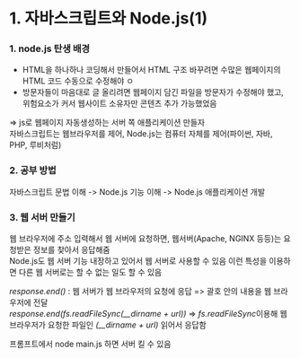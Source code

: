 # 1. 자바스크립트와 Node.js(1)
### 1. node.js 탄생 배경
- HTML을 하나하나 코딩해서 만들어서 HTML 구조 바꾸려면 수많은 웹페이지의 HTML 코드 수동으로 수정해야 ㅇ  
- 방문자들이 마음대로 글 올리려면 웹페이지 담긴 파일을 방문자가 수정해야 했고, 위험요소가 커서 웹사이트 소유자만 콘텐츠 추가 가능했었음  

=> js로 웹페이지 자동생성하는 서버 쪽 애플리케이션 만들자  
자바스크립트는 웹브라우저를 제어, Node.js는 컴퓨터 자체를 제어(파이썬, 자바, PHP, 루비처럼)  
  
### 2. 공부 방법
자바스크립트 문법 이해 -> Node.js 기능 이해 -> Node.js 애플리케이션 개발  
   
### 3. 웹 서버 만들기  
웹 브라우저에 주소 입력해서 웹 서버에 요청하면, 웹서버(Apache, NGINX 등등)는 요청받은 정보를 찾아서 응답해줌  
Node.js도 웹 서버 기능 내장하고 있어서 웹 서버로 사용할 수 있음 이런 특성을 이용하면 다른 웹 서버로는 할 수 없는 일도 할 수 있음  

*response.end()* : 웹 서버가 웹 브라우저의 요청에 응답 => 괄호 안의 내용을 웹 브라우저에 전달  
*response.end(fs.readFileSync(__dirname + url))* => *fs.readFileSync*이용해 웹브라우저가 요청한 파일인 *(__dirname + url)* 읽어서 응답함  

프롬프트에서 node main.js 하면 서버 킬 수 있음
